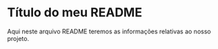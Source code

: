 # Título do meu README 

Aqui neste arquivo README teremos as informações relativas ao nosso projeto.
